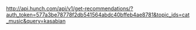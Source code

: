 http://api.hunch.com/api/v1/get-recommendations/?auth_token=577a3be78778f2db541564abdc40bffeb4ae8781&topic_ids=cat_music&query=kasabian
